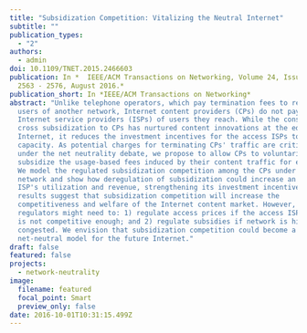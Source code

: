 ```yaml
---
title: "Subsidization Competition: Vitalizing the Neutral Internet"
subtitle: ""
publication_types:
  - "2"
authors:
  - admin
doi: 10.1109/TNET.2015.2466603
publication: In *  IEEE/ACM Transactions on Networking, Volume 24, Issue 4, pp.
  2563 - 2576, August 2016.*
publication_short: In *IEEE/ACM Transactions on Networking*
abstract: "Unlike telephone operators, which pay termination fees to reach the
  users of another network, Internet content providers (CPs) do not pay the
  Internet service providers (ISPs) of users they reach. While the consequent
  cross subsidization to CPs has nurtured content innovations at the edge of the
  Internet, it reduces the investment incentives for the access ISPs to expand
  capacity. As potential charges for terminating CPs' traffic are criticized
  under the net neutrality debate, we propose to allow CPs to voluntarily
  subsidize the usage-based fees induced by their content traffic for end-users.
  We model the regulated subsidization competition among the CPs under a neutral
  network and show how deregulation of subsidization could increase an access
  ISP's utilization and revenue, strengthening its investment incentives. Our
  results suggest that subsidization competition will increase the
  competitiveness and welfare of the Internet content market. However,
  regulators might need to: 1) regulate access prices if the access ISP market
  is not competitive enough; and 2) regulate subsidies if network is highly
  congested. We envision that subsidization competition could become a viable
  net-neutral model for the future Internet."
draft: false
featured: false
projects:
  - network-neutrality
image:
  filename: featured
  focal_point: Smart
  preview_only: false
date: 2016-10-01T10:31:15.499Z
---
```

